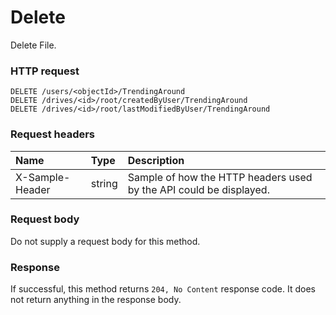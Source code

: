 # Delete

Delete File.
### HTTP request
```http
DELETE /users/<objectId>/TrendingAround
DELETE /drives/<id>/root/createdByUser/TrendingAround
DELETE /drives/<id>/root/lastModifiedByUser/TrendingAround

```
### Request headers
| Name       | Type | Description|
|:---------------|:--------|:----------|
| X-Sample-Header  | string  | Sample of how the HTTP headers used by the API could be displayed.|

### Request body
Do not supply a request body for this method.


### Response
If successful, this method returns `204, No Content` response code. It does not return anything in the response body.


<!-- uuid: 33d7f609-531c-4b9a-b30f-7f1cd5ab5b13\n2015-10-09 15:15:44 UTC -->